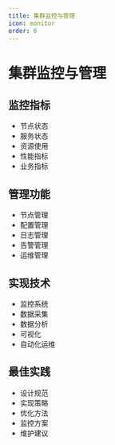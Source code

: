 ```yaml
---
title: 集群监控与管理
icon: monitor
order: 6
---
```


# 集群监控与管理

## 监控指标
- 节点状态
- 服务状态
- 资源使用
- 性能指标
- 业务指标

## 管理功能
- 节点管理
- 配置管理
- 日志管理
- 告警管理
- 运维管理

## 实现技术
- 监控系统
- 数据采集
- 数据分析
- 可视化
- 自动化运维

## 最佳实践
- 设计规范
- 实现策略
- 优化方法
- 监控方案
- 维护建议
